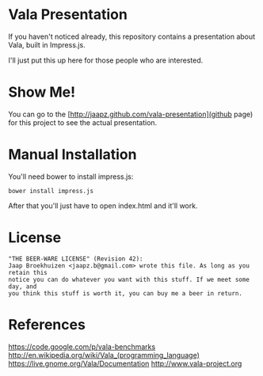 Vala Presentation
=================

If you haven't noticed already, this repository contains a presentation
about Vala, built in Impress.js.

I'll just put this up here for those people who are interested.

Show Me!
========

You can go to the [http://jaapz.github.com/vala-presentation](github page)
for this project to see the actual presentation.

Manual Installation
===================

You'll need bower to install impress.js:

	bower install impress.js

After that you'll just have to open index.html and it'll work.

License
=======

	"THE BEER-WARE LICENSE" (Revision 42):
	Jaap Broekhuizen <jaapz.b@gmail.com> wrote this file. As long as you retain this 
	notice you can do whatever you want with this stuff. If we meet some day, and 
	you think this stuff is worth it, you can buy me a beer in return.

References
==========
https://code.google.com/p/vala-benchmarks
http://en.wikipedia.org/wiki/Vala_(programming_language)
https://live.gnome.org/Vala/Documentation
http://www.vala-project.org